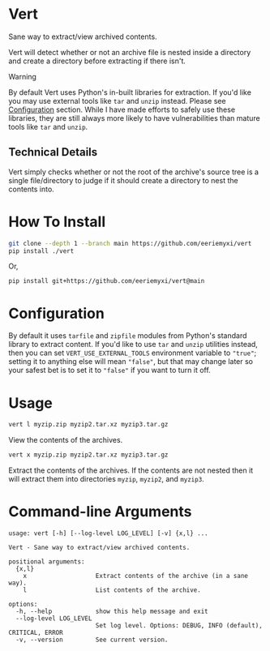 # Vert
Sane way to extract/view archived contents.

Vert will detect whether or not an archive file is nested inside a directory and
create a directory before extracting if there isn't.

> [!WARNING] 
> By default Vert uses Python's in-built libraries for extraction. If
> you'd like you may use external tools like `tar` and `unzip` instead. Please
> see [Configuration](#configuration) section. While I have made efforts to
> safely use these libraries, they are still always more likely to have
> vulnerabilities than mature tools like `tar` and `unzip`.

## Technical Details
Vert simply checks whether or not the root of the archive's source tree is a
single file/directory to judge if it should create a directory to nest the
contents into.

# How To Install
```bash
git clone --depth 1 --branch main https://github.com/eeriemyxi/vert
pip install ./vert
```
Or,
```
pip install git+https://github.com/eeriemyxi/vert@main
```
# Configuration
By default it uses `tarfile` and `zipfile` modules from Python's standard
library to extract content. If you'd like to use `tar` and `unzip` utilities
instead, then you can set `VERT_USE_EXTERNAL_TOOLS` environment variable to
`"true"`; setting it to anything else will mean `"false"`, but that may change
later so your safest bet is to set it to `"false"` if you want to turn it off.

# Usage
```bash
vert l myzip.zip myzip2.tar.xz myzip3.tar.gz
```
View the contents of the archives.

```bash
vert x myzip.zip myzip2.tar.xz myzip3.tar.gz
```
Extract the contents of the archives. If the contents are not nested then it will extract
them into directories `myzip`, `myzip2`, and `myzip3`.

# Command-line Arguments
```
usage: vert [-h] [--log-level LOG_LEVEL] [-v] {x,l} ...

Vert - Sane way to extract/view archived contents.

positional arguments:
  {x,l}
    x                   Extract contents of the archive (in a sane way).
    l                   List contents of the archive.

options:
  -h, --help            show this help message and exit
  --log-level LOG_LEVEL
                        Set log level. Options: DEBUG, INFO (default), CRITICAL, ERROR
  -v, --version         See current version.
```
